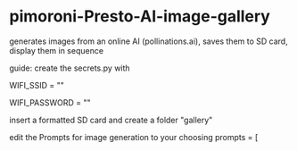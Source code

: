 # pimoroni-Presto-AI-image-gallery

generates images from an online AI (pollinations.ai), saves them to SD card, display them in sequence

guide:
create the secrets.py with

WIFI_SSID = ""

WIFI_PASSWORD = ""


insert a formatted SD card and create a folder "gallery"

edit the Prompts for image generation to your choosing
prompts = [
